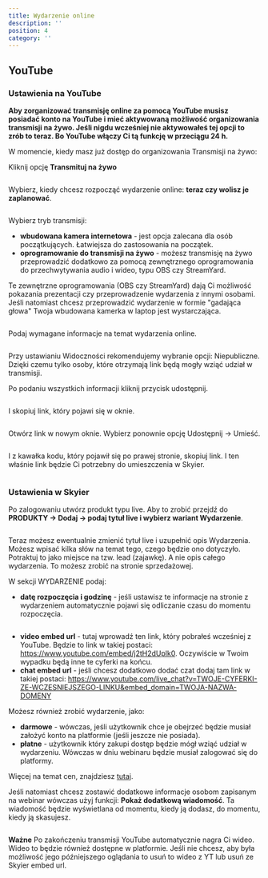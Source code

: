 ```yaml
---
title: Wydarzenie online
description: ''
position: 4
category: ''
---
```


## YouTube

### Ustawienia na YouTube

**Aby zorganizować transmisję online za pomocą YouTube musisz posiadać konto na YouTube i mieć aktywowaną możliwość organizowania transmisji na żywo. Jeśli nigdu wcześniej nie aktywowałeś tej opcji to zrób to teraz. Bo YouTube włączy Ci tą funkcję w przeciągu 24 h.**

W momencie, kiedy masz już dostęp do organizowania Transmisji na żywo:

Kliknij opcję **Transmituj na żywo**

<img src="/img/screen-YT-1.png" alt=""/>

Wybierz, kiedy chcesz rozpocząć wydarzenie online: **teraz czy wolisz je zaplanować**.

<img src="/img/screen-YT-2.png" alt=""/>

Wybierz tryb transmisji:

* **wbudowana kamera internetowa** - jest opcja zalecana dla osób początkujących. Łatwiejsza do zastosowania na początek.
* **oprogramowanie do transmisji na żywo** - możesz transmisję na żywo przeprowadzić dodatkowo za pomocą zewnętrznego oprogramowania do przechwytywania audio i wideo, typu OBS czy StreamYard. 

Te zewnętrzne oprogramowania (OBS czy StreamYard) dają Ci możliwość pokazania prezentacji czy przeprowadzenie wydarzenia z innymi osobami. Jeśli natomiast chcesz przeprowadzić wydarzenie w formie "gadająca głowa" Twoja wbudowana kamerka w laptop jest wystarczająca.

<img src="/img/screen-YT-3.png" alt=""/>

Podaj wymagane informacje na temat wydarzenia online.

<img src="/img/screen-YT-4.png" alt=""/>

Przy ustawianiu Widoczności rekomendujemy wybranie opcji: Niepubliczne. Dzięki czemu tylko osoby, które otrzymają link będą mogły wziąć udział w transmisji.

Po podaniu wszystkich informacji kliknij przycisk udostępnij. 

<img src="/img/screen-YT-5.png" alt=""/>

I skopiuj link, który pojawi się w oknie.

<img src="/img/screen-YT-6.png" alt=""/>

Otwórz link w nowym oknie. Wybierz ponownie opcję Udostępnij -> Umieść.

<img src="/img/screen-YT-7.png" alt=""/>

I z kawałka kodu, który pojawił się po prawej stronie, skopiuj link. I ten właśnie link będzie Ci potrzebny do umieszczenia w Skyier. 

<img src="/img/screen-YT-8.png" alt=""/>

### Ustawienia w Skyier

Po zalogowaniu utwórz produkt typu live. Aby to zrobić przejdź do **PRODUKTY -> Dodaj -> podaj tytuł live i wybierz wariant Wydarzenie**.

<img src="/img/screen-skyier-live-1.png" alt=""/>

Teraz możesz ewentualnie zmienić tytuł live i uzupełnić opis Wydarzenia. Możesz wpisać kilka słów na temat tego, czego będzie ono dotyczyło. Potraktuj to jako miejsce na tzw. lead (zajawkę). A nie opis całego wydarzenia. To możesz zrobić na stronie sprzedażowej.

W sekcji WYDARZENIE podaj:

* **datę rozpoczęcia i godzinę** - jeśli ustawisz te informacje na stronie z wydarzeniem automatycznie pojawi się odliczanie czasu do momentu rozpoczęcia. 

<img src="/img/screen-skyier-live-2.png" alt=""/>

* **video embed url** - tutaj wprowadź ten link, który pobrałeś wcześniej z YouTube. 
Będzie to link w takiej postaci: https://www.youtube.com/embed/j2tH2dUplk0. Oczywiście w Twoim wypadku będą inne te cyferki na końcu.
* **chat embed url** - jeśli chcesz dodatkowo dodać czat dodaj tam link w takiej postaci:
https://www.youtube.com/live_chat?v=TWOJE-CYFERKI-ZE-WCZESNIEJSZEGO-LINKU&embed_domain=TWOJA-NAZWA-DOMENY


Możesz również zrobić wydarzenie, jako:
* **darmowe** - wówczas, jeśli użytkownik chce je obejrzeć będzie musiał założyć konto na platformie (jeśli jeszcze nie posiada). 
* **płatne** - użytkownik który zakupi dostęp będzie mógł wziąć udział w wydarzeniu. Wówczas w dniu webinaru będzie musiał zalogować się do platformy.

Więcej na temat cen, znajdziesz [tutaj](https://support.skyier.com/sales).

Jeśli natomiast chcesz zostawić dodatkowe informacje osobom zapisanym na webinar wówczas użyj funkcji: **Pokaż dodatkową wiadomość**. Ta wiadomość będzie wyświetlana od momentu, kiedy ją dodasz, do momentu, kiedy ją skasujesz. 

<img src="/img/screen-skyier-live-3.png" alt=""/>

**Ważne** Po zakończeniu transmisji YouTube automatycznie nagra Ci wideo. Wideo to będzie również dostępne w platformie. Jeśli nie chcesz, aby była możliwość jego późniejszego oglądania to usuń to wideo z YT lub usuń ze Skyier embed url. 